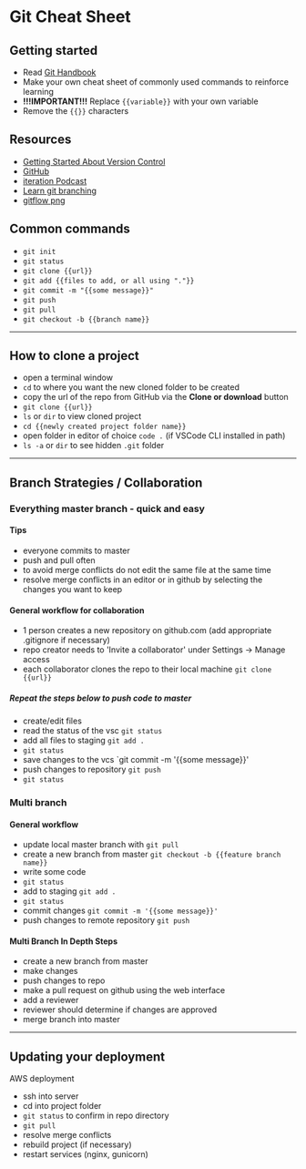 # Git Cheat Sheet

## Getting started

- Read [Git Handbook](https://guides.github.com/introduction/git-handbook/)
- Make your own cheat sheet of commonly used commands to reinforce learning
- **!!!IMPORTANT!!!** Replace `{{variable}}` with your own variable
- Remove the `{{}}` characters

## Resources

- [Getting Started About Version Control](https://git-scm.com/book/en/v2/Getting-Started-About-Version-Control)
- [GitHub](https://github.com/)
- [iteration Podcast](https://iteration.simplecast.com/episodes/s08e02-oYlx6rnY)
- [Learn git branching](https://learngitbranching.js.org/)
- [gitflow png](https://a5anka.github.io/images/gitflow_5_Vincent_Driessen.png)

## Common commands

- `git init`
- `git status`
- `git clone {{url}}`
- `git add {{files to add, or all using "."}}`
- `git commit -m "{{some message}}"`
- `git push`
- `git pull`
- `git checkout -b {{branch name}}`

---

## How to clone a project

- open a terminal window
- `cd` to where you want the new cloned folder to be created
- copy the url of the repo from GitHub via the **Clone or download** button
- `git clone {{url}}`
- `ls` or `dir` to view cloned project
- `cd {{newly created project folder name}}`
- open folder in editor of choice `code .` (if VSCode CLI installed in path)
- `ls -a` or `dir` to see hidden `.git` folder

---

## Branch Strategies / Collaboration

### Everything master branch - quick and easy

#### Tips

- everyone commits to master
- push and pull often
- to avoid merge conflicts do not edit the same file at the same time
- resolve merge conflicts in an editor or in github by selecting the changes you want to keep

#### General workflow for collaboration

- 1 person creates a new repository on github.com (add appropriate .gitignore if necessary)
- repo creator needs to 'Invite a collaborator' under Settings -> Manage access
- each collaborator clones the repo to their local machine `git clone {{url}}`

##### Repeat the steps below to push code to master

- create/edit files
- read the status of the vsc `git status`
- add all files to staging `git add .`
- `git status`
- save changes to the vcs `git commit -m '{{some message}}'
- push changes to repository `git push`
- `git status`

### Multi branch

#### General workflow

- update local master branch with `git pull`
- create a new branch from master `git checkout -b {{feature branch name}}`
- write some code
- `git status`
- add to staging `git add .`
- `git status`
- commit changes `git commit -m '{{some message}}'`
- push changes to remote repository `git push`

#### Multi Branch In Depth Steps

- create a new branch from master
- make changes
- push changes to repo
- make a pull request on github using the web interface
- add a reviewer
- reviewer should determine if changes are approved
- merge branch into master

---

## Updating your deployment

AWS deployment

- ssh into server
- cd into project folder
- `git status` to confirm in repo directory
- `git pull`
- resolve merge conflicts
- rebuild project (if necessary)
- restart services (nginx, gunicorn)

